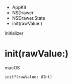 

- AppKit
- NSDrawer
- NSDrawer.State
-  init(rawValue:) 

Initializer

# init(rawValue:)

macOS

``` source
init?(rawValue: UInt)
```


